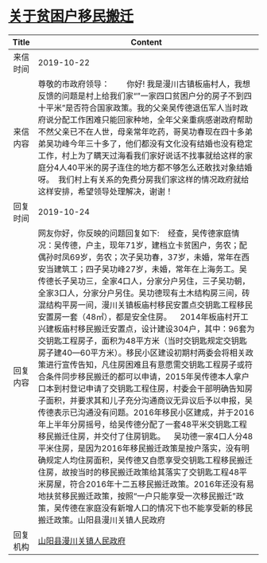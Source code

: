 # <a href="http://www.shangluo.gov.cn/zmhd/ldxxxx.jsp?urltype=leadermail.LeaderMailContentUrl&wbtreeid=1112&leadermailid=5513">关于贫困户移民搬迁</a>
|Title|Content|
|:---:|---|
|来信时间|2019-10-22|
|来信内容|尊敬的市政府领导：        你好! 我是漫川古镇板庙村人，我想反馈的问题是村上给我们家“”一家四口贫困户分的房子不到四十平米”是否符合国家政策。我的父亲吴传德退伍军人当时政府说分配工作困难只能回家种地，全年父亲重病感谢政府帮助不然父亲已不在人世，母亲常年吃药，哥吴功春现在四十多弟弟吴功峰今年三十多了，他们都没有文化没有结婚也没有稳定工作，村上为了瞒天过海看我们家好说话不找事就给这样的家庭分4人40平米的房子连住的地方都不够怎么还敢找对象结婚呀。  我们村上有关系的免费分房我们家这样的情况政府就给这样安排，希望领导处理解决，谢谢！|
|回复时间|2019-10-24|
|回复内容|网友你好，你反映的问题回复如下:    经查，吴传德家庭情况：吴传德，户主，现年71岁，建档立卡贫困户，务农；配偶孙时凤69岁，务农；次子吴功春，37岁，未婚，常年在西安当建筑工；四子吴功峰27岁，未婚，常年在上海务工。吴传德长子吴功三，全家4口人，分家分户另住，三子吴功朝，全家3口人，分家分户另住。吴功德现有土木结构房三间，砖混结构平房一间，漫川关镇板庙村移民安置点交钥匙工程移民安置房一套（48㎡），都是安全住房。    2014年板庙村开工兴建板庙村移民搬迁安置点，设计建设304户，其中：96套为交钥匙工程房子，面积为48平方米（当时交钥匙规定交钥匙房子建40—60平方米）。移民小区建设初期村两委会将相关政策进行宣传告知，凡住房困难且有意愿需交钥匙工程房子或符合条件同步移民搬迁的都可以申请，2015年吴传德本人拿户口本到村登记申请了交钥匙工程住房，村委会干部明确告知房子面积，并要求其和儿子充分沟通商议无异议后予以申报，吴传德表示已沟通没有问题。2016年移民小区建成，并于2016年上半年分房摇号，给吴传德分配了一套48平米交钥匙工程移民搬迁住房，并交付了住房钥匙。    吴功德一家4口人分48平米住房，是因为2016年移民搬迁政策是按户落实，没有明确规定人均住房面积，吴传德又自愿享受交钥匙工程移民搬迁住房，故按当时的移民搬迁政策给其落实了交钥匙工程48平米房屋，符合2016年十二五移民搬迁政策。2016年还没有易地扶贫移民搬迁政策，按照“一户只能享受一次移民搬迁”政策，吴传德在家庭没有新增人口的情况下也不能享受新的移民搬迁政策。山阳县漫川关镇人民政府|
|回复机构|<a href="../../categories/agencies/山阳县漫川关镇人民政府.md">山阳县漫川关镇人民政府</a>|